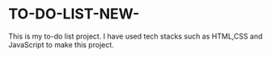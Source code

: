 # TO-DO-LIST-NEW-
This is my to-do list project. I have used tech stacks such as HTML,CSS and JavaScript to make this project.
